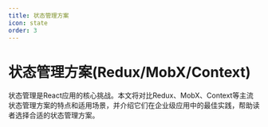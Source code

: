 ```yaml
---
title: 状态管理方案
icon: state
order: 3
---
```


# 状态管理方案(Redux/MobX/Context)

状态管理是React应用的核心挑战。本文将对比Redux、MobX、Context等主流状态管理方案的特点和适用场景，并介绍它们在企业级应用中的最佳实践，帮助读者选择合适的状态管理方案。
